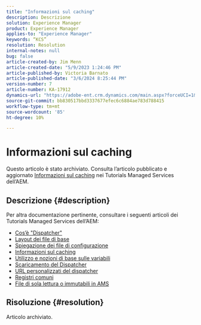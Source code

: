 ```yaml
---
title: "Informazioni sul caching"
description: Descrizione
solution: Experience Manager
product: Experience Manager
applies-to: "Experience Manager"
keywords: “KCS”
resolution: Resolution
internal-notes: null
bug: false
article-created-by: Jim Menn
article-created-date: "5/9/2023 1:24:46 PM"
article-published-by: Victoria Barnato
article-published-date: "3/6/2024 8:25:44 PM"
version-number: 7
article-number: KA-17912
dynamics-url: "https://adobe-ent.crm.dynamics.com/main.aspx?forceUCI=1&pagetype=entityrecord&etn=knowledgearticle&id=f4bcfadc-6cee-ed11-8849-6045bd006b3d"
source-git-commit: bb830517bbd3337677efec6c6884ae783d788415
workflow-type: tm+mt
source-wordcount: '85'
ht-degree: 10%

---
```


# Informazioni sul caching


Questo articolo è stato archiviato. Consulta l’articolo pubblicato e aggiornato [Informazioni sul caching](https://experienceleague.adobe.com/docs/experience-manager-learn/ams/dispatcher/understanding-cache.html) nei Tutorials Managed Services dell’AEM.

## Descrizione {#description}


Per altra documentazione pertinente, consultare i seguenti articoli dei Tutorials Managed Services dell’AEM:

- [Cos’è &quot;Dispatcher&quot;](https://experienceleague.adobe.com/docs/experience-manager-learn/ams/dispatcher/what-is-the-dispatcher.html)
- [Layout dei file di base](https://experienceleague.adobe.com/docs/experience-manager-learn/ams/dispatcher/basic-file-layout.html?lang=en)
- [Spiegazione dei file di configurazione](https://experienceleague.adobe.com/docs/experience-manager-learn/ams/dispatcher/explanation-config-files.html)
- [Informazioni sul caching](https://experienceleague.adobe.com/docs/experience-manager-learn/ams/dispatcher/understanding-cache.html)
- [Utilizzo e nozioni di base sulle variabili](https://experienceleague.adobe.com/docs/experience-manager-learn/ams/dispatcher/variables.html)
- [Scaricamento del Dispatcher](https://experienceleague.adobe.com/docs/experience-manager-learn/ams/dispatcher/disp-flushing.html)
- [URL personalizzati del dispatcher](https://experienceleague.adobe.com/docs/experience-manager-learn/ams/dispatcher/disp-vanity-url.html)
- [Registri comuni](https://experienceleague.adobe.com/docs/experience-manager-learn/ams/dispatcher/common-logs.html)
- [File di sola lettura o immutabili in AMS](https://experienceleague.adobe.com/docs/experience-manager-learn/ams/dispatcher/immutable-files.html)



## Risoluzione {#resolution}


Articolo archiviato.
